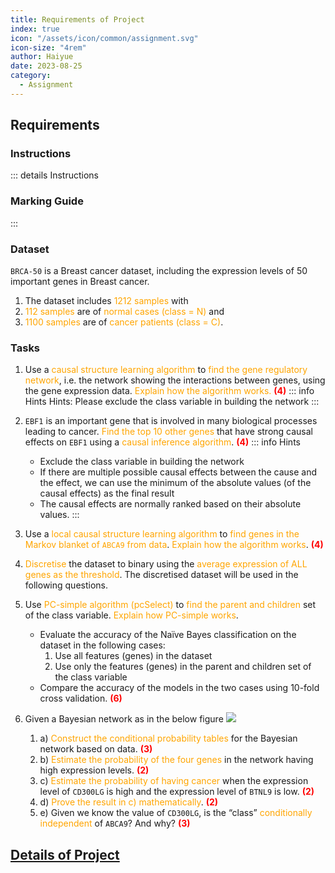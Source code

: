 ```yaml
---
title: Requirements of Project
index: true
icon: "/assets/icon/common/assignment.svg"
icon-size: "4rem"
author: Haiyue
date: 2023-08-25
category:
  - Assignment
---
```


## Requirements
### Instructions
::: details Instructions
<PDF url="/data/unisa/AdvancedAnalytic2/project/Marking Guidelines - Project.pdf" ratio="1.4" />

### Marking Guide
<PDF url="/data/unisa/AdvancedAnalytic2/project/project.pdf" ratio="1.4" />
::: 

### Dataset
`BRCA-50` is a Breast cancer dataset, including the expression levels of 50 important genes in Breast cancer. 
1. The dataset includes <span style="color:orange">1212 samples</span> with 
2. <span style="color:orange">112 samples</span> are of <span style="color:orange">normal cases (class = N)</span> and 
3. <span style="color:orange">1100 samples</span> are of <span style="color:orange">cancer patients (class = C)</span>.

### Tasks
1. Use a <span style="color:orange">causal structure learning algorithm</span> to <span style="color:orange">find the gene regulatory network</span>, i.e. the network showing the interactions between genes, using the gene expression data. <span style="color:orange">Explain how the algorithm works.</span> <span style="color:red;font-weight:bold">(4)</span>
    ::: info Hints
    Hints: Please exclude the class variable in building the network
    :::
2. `EBF1` is an important gene that is involved in many biological processes leading to cancer. <span style="color:orange">Find the top 10 other genes</span> that have strong causal effects on `EBF1` using a <span style="color:orange">causal inference algorithm</span>. <span style="color:red;font-weight:bold">(4)</span>
    ::: info Hints
    * Exclude the class variable in building the network
    * If there are multiple possible causal effects between the cause and the effect, we can use the minimum of the absolute values (of the causal effects) as the final result
    * The causal effects are normally ranked based on their absolute values.
    :::

3. Use a <span style="color:orange">local causal structure learning algorithm</span> to <span style="color:orange">find genes in the Markov blanket of `ABCA9` from data</span>. <span style="color:orange">Explain how the algorithm works</span>. <span style="color:red;font-weight:bold">(4)</span>


4. <span style="color:orange">Discretise</span> the dataset to binary using the <span style="color:orange">average expression of ALL genes as the threshold</span>. The discretised dataset will be used in the following questions.

5. Use <span style="color:orange">PC-simple algorithm (pcSelect)</span> to <span style="color:orange">find the parent and children</span> set of the class variable. <span style="color:orange">Explain how PC-simple works</span>.
    * Evaluate the accuracy of the Naïve Bayes classification on the dataset in the following cases:
        1. Use all features (genes) in the dataset
        2. Use only the features (genes) in the parent and children set of the class variable
    * Compare the accuracy of the models in the two cases using 10-fold cross validation. <span style="color:red;font-weight:bold">(6)</span>

6. Given a Bayesian network as in the below figure
![](/data/unisa/AdvancedAnalytic2/project/BayesianNetwork.png)
    1. a) <span style="color:orange">Construct the conditional probability tables</span> for the Bayesian network based on data. <span style="color:red;font-weight:bold">(3)</span>
    1. b) <span style="color:orange">Estimate the probability of the four genes</span> in the network having high expression levels. <span style="color:red;font-weight:bold">(2)</span>
    1. c) <span style="color:orange">Estimate the probability of having cancer</span> when the expression level of `CD300LG` is high and the expression level of `BTNL9` is low. <span style="color:red;font-weight:bold">(2)</span>
    1. d) <span style="color:orange">Prove the result in c) mathematically</span>. <span style="color:red;font-weight:bold">(2)</span>
    1. e) Given we know the value of `CD300LG`, is the “class” <span style="color:orange">conditionally independent</span> of `ABCA9`? And why? <span style="color:red;font-weight:bold">(3)</span>



## [Details of Project](project)
